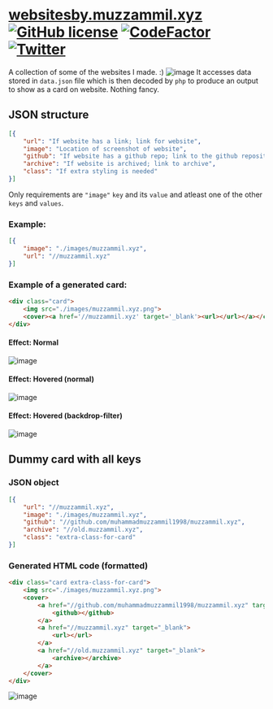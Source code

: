
# [websitesby.muzzammil.xyz](https://websitesby.muzzammil.xyz/?ref=github) [![GitHub license](https://img.shields.io/github/license/muhammadmuzzammil1998/websitesby.muzzammil.xyz.svg)](https://github.com/muhammadmuzzammil1998/websitesby.muzzammil.xyz/blob/master/LICENSE) [![CodeFactor](https://www.codefactor.io/repository/github/muhammadmuzzammil1998/websitesby.muzzammil.xyz/badge)](https://www.codefactor.io/repository/github/muhammadmuzzammil1998/websitesby.muzzammil.xyz) [![Twitter](https://img.shields.io/twitter/url/https/github.com/muhammadmuzzammil1998/websitesby.muzzammil.xyz.svg?style=social)](https://twitter.com/intent/tweet?text=Wow:&url=https%3A%2F%2Fgithub.com%2Fmuhammadmuzzammil1998%2Fwebsitesby.muzzammil.xyz) 
A collection of some of the websites I made. :)
![image](https://user-images.githubusercontent.com/12321712/44597798-7c0bc000-a7ee-11e8-8d64-7b5bb9bd8f6f.png)
It accesses data stored in `data.json` file which is then decoded by `php` to produce an output to show as a card on website. Nothing fancy.
## JSON structure
```json
[{
	"url": "If website has a link; link for website",
	"image": "Location of screenshot of website",
	"github": "If website has a github repo; link to the github repository",
	"archive": "If website is archived; link to archive",
	"class": "If extra styling is needed"
}]
```
Only requirements are `"image"` `key` and its `value` and atleast one of the other `keys` and `values`.
### Example:
```json
[{
	"image": "./images/muzzammil.xyz",
	"url": "//muzzammil.xyz"
}]
```
### Example of a generated card:
```html
<div class="card">
    <img src="./images/muzzammil.xyz.png">
    <cover><a href='//muzzammil.xyz' target='_blank'><url></url></a></cover>
</div>
```
#### Effect: Normal
![image](https://user-images.githubusercontent.com/12321712/44614916-9758e880-a84b-11e8-95bc-67288d5e189b.png)
#### Effect: Hovered (normal)
![image](https://user-images.githubusercontent.com/12321712/44615190-7bf0dc00-a851-11e8-8987-773f24ce274f.png)
#### Effect: Hovered (backdrop-filter)
![image](https://user-images.githubusercontent.com/12321712/44615198-b8bcd300-a851-11e8-9301-6342f4a01bb4.png)

## Dummy card with all keys
### JSON object
```json
[{
	"url": "//muzzammil.xyz",
	"image": "./images/muzzammil.xyz",
	"github": "//github.com/muhammadmuzzammil1998/muzzammil.xyz",
	"archive": "//old.muzzammil.xyz",
	"class": "extra-class-for-card"
}]
```
### Generated HTML code (formatted)
```html
<div class="card extra-class-for-card">
	<img src="./images/muzzammil.xyz.png">
	<cover>
		<a href="//github.com/muhammadmuzzammil1998/muzzammil.xyz" target="_blank">
			<github></github>
		</a>
		<a href="//muzzammil.xyz" target="_blank">
			<url></url>
		</a>
		<a href="//old.muzzammil.xyz" target="_blank">
			<archive></archive>
		</a>
	</cover>
</div>
```
![image](https://user-images.githubusercontent.com/12321712/44615162-629b6000-a850-11e8-870c-765eacdac2e5.png)
